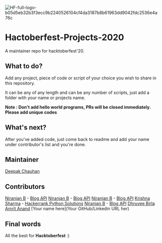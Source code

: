 ![HF-full-logo-b05d5eb32b3f3ecc9b2240526104cf4da3187b8b61963dd9042fdc2536e4a76c](https://user-images.githubusercontent.com/34307370/94694710-bdb6af80-0352-11eb-9665-10bbe937e277.png)




# Hactoberfest-Projects-2020
A maintainer repo for hacktoberfest'20.

## What to do?
Add any project, piece of code or script of your choice you wish to share in this repository.

It can be any of any length and can be any number of scripts, just add a folder with your name or projects name.

**Note : Don't add hello world programs, PRs will be closed immediately. Please add unique codes**

## What's next?
After you've added code, just come back to readme and add your name under contributor's list and you're done.

## Maintainer
[Deepak Chauhan](https://linkedin.com/in/deepakchauhan878)

## Contributors
[Niranjan B](https://github.com/niranjanneeru) - [Blog API](BlogAPI/README.md)
[Niranjan B](https://github.com/niranjanneeru) - [Blog API](BlogAPI/README.md)
[Niranjan B](https://github.com/niranjanneeru) - [Blog API](BlogAPI/README.md)
[Krishna Sharma](https://github.com/krishna16sharma) - [Hackerrank Python Solutions](Hackerrank-Python)
[Niranjan B](https://github.com/niranjanneeru) - [Blog API](BlogAPI/README.md)
[Dhruvee Birla](https://github.com/dhruvxx)
[Amrit Anand](https://github.com/galahad42)
[Your name here](Your GitHub/Linkedin URL her)

## Final words
All the best for **Hacktoberfest** :)
